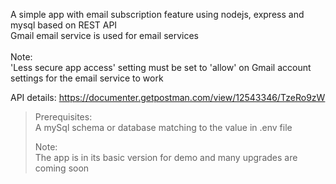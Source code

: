 A simple app with email subscription feature using nodejs, express and mysql based on REST API </br>
Gmail email service is used for email services </br>
</br>
Note: </br>
'Less secure app access' setting must be set to 'allow' on Gmail account settings for the email service to work

API details: https://documenter.getpostman.com/view/12543346/TzeRo9zW

>Prerequisites: <br/>
>A mySql schema or database matching to the value in .env file <br/>
>
>Note: <br/>
>The app is in its basic version for demo and many upgrades are coming soon <br/>
